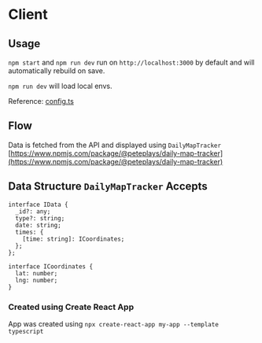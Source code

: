 # Client

## Usage
`npm start` and `npm run dev` run on `http://localhost:3000` by default and will automatically rebuild on save.

`npm run dev` will load local envs.

Reference: [config.ts](https://github.com/peteplays/tracker/blob/master/client/src/config.ts)

## Flow
Data is fetched from the API and displayed using `DailyMapTracker` [https://www.npmjs.com/package/@peteplays/daily-map-tracker](https://www.npmjs.com/package/@peteplays/daily-map-tracker)

## Data Structure `DailyMapTracker` Accepts
```
interface IData {
  _id?: any;
  type?: string;
  date: string;
  times: {
    [time: string]: ICoordinates;
  };
};

interface ICoordinates {
  lat: number;
  lng: number;
}
```


### Created using Create React App
App was created using `npx create-react-app my-app --template typescript`
